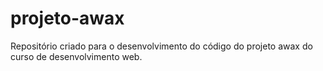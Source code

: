 # projeto-awax
Repositório criado para o desenvolvimento do código do projeto awax do curso de desenvolvimento web.
